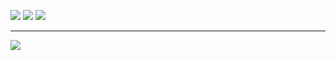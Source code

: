 <img src="https://media.discordapp.net/attachments/1097207631988396155/1109040620741341204/image.png?width=1390&height=601"></img>
![](https://github-readme-stats.vercel.app/api/top-langs/?username=cry1s&theme=tokyonight&hide_border=true&include_all_commits=true&count_private=true&layout=compact)
![](https://www.codewars.com/users/cry1s/badges/large)

<!-- ![](https://github-readme-streak-stats.herokuapp.com/?user=cry1s&theme=tokyonight&hide_border=true) -->

---
[![](https://visitcount.itsvg.in/api?id=cry1s&icon=0&color=0)](https://visitcount.itsvg.in)
